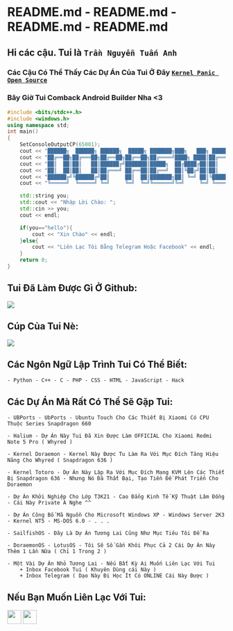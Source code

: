 # README.md - README.md - README.md - README.md
## Hi các cậu. Tui là ```Trần Nguyễn Tuấn Anh```
### Các Cậu Có Thể Thấy Các Dự Án Của Tui Ở Đây [```Kernel Panic Open Source```](http://github.com/KernelPanic-OpenSource)
### Bây Giờ Tui Comback Android Builder Nha <3
```C++
#include <bits/stdc++.h>
#include <windows.h>
using namespace std;
int main()
{
    SetConsoleOutputCP(65001);
    cout << "██████╗  ██████╗ ██████╗  █████╗ ███████╗███╗   ███╗ ██████╗ ███╗   ██╗" << endl;
    cout << "██╔══██╗██╔═══██╗██╔══██╗██╔══██╗██╔════╝████╗ ████║██╔═══██╗████╗  ██║" << endl;
    cout << "██║  ██║██║   ██║██████╔╝███████║█████╗  ██╔████╔██║██║   ██║██╔██╗ ██║" << endl;
    cout << "██║  ██║██║   ██║██╔═══╝ ██╔══██║██╔══╝  ██║╚██╔╝██║██║   ██║██║╚██╗██║" << endl;
    cout << "██████╔╝╚██████╔╝██║     ██║  ██║███████╗██║ ╚═╝ ██║╚██████╔╝██║ ╚████║" << endl;
    cout << "╚═════╝  ╚═════╝ ╚═╝     ╚═╝  ╚═╝╚══════╝╚═╝     ╚═╝ ╚═════╝ ╚═╝  ╚═══╝" << endl;

    std::string you;
    std::cout << "Nhập Lời Chào: ";
    std::cin >> you;
    cout << endl;

    if(you=="hello"){
        cout << "Xin Chào" << endl;
    }else{
        cout << "Liên Lạc Tôi Bằng Telegram Hoặc Facebook" << endl;
    }
    return 0;
}
```
## Tui Đã Làm Được Gì Ở Github:
[![](https://github-readme-stats.vercel.app/api?username=dopaemon&show_icons=true&include_all_commits=true&theme=tokyonight)](https://github.com/dopaemon)

## Cúp Của Tui Nè:
[![](https://github-profile-trophy.vercel.app/?username=dopaemon&theme=nord&column=7)](https://github.com/ryo-ma/github-profile-trophy)

## Các Ngôn Ngữ Lập Trình Tui Có Thể Biết:
```Language
- Python - C++ - C - PHP - CSS - HTML - JavaScript - Hack
```

## Các Dự Án Mà Rất Có Thể Sẽ Gặp Tui:
```Project
- UBPorts - UbPorts - Ubuntu Touch Cho Các Thiết Bị Xiaomi Có CPU Thuộc Series Snapdragon 660

- Halium - Dự Án Này Tui Đã Xin Được Làm OFFICIAL Cho Xiaomi Redmi Note 5 Pro ( Whyred )
 
- Kernel Doraemon - Kernel Này Được Tu Làm Ra Với Mục Đích Tăng Hiệu Năng Cho Whyred ( Snapdragon 636 )

- Kernel Totoro - Dự Án Này Lập Ra Với Mục Đích Mang KVM Lên Các Thiết Bị Snapdragon 636 - Nhưng Nó Đã Thất Bại, Tạo Tiền Đề Phát Triển Cho Doraemon

- Dự Án Khởi Nghiệp Cho Lớp T3K21 - Cao Đẳng Kinh Tế Kỹ Thuật Lâm Đồng - Cái Này Private À Nghe ^^

- Dự Án Công Bố Mã Nguồn Cho Microsoft Windows XP - Windows Server 2K3 - Kernel NT5 - MS-DOS 6.0 - . . .

- SailfishOS - Đây Là Dự Án Tương Lai Cũng Như Mục Tiêu Tôi Đề Ra

- DoraemonOS - LotusOS - Tôi Sẽ Số Gắn Khôi Phục Cả 2 Cái Dự Án Này Thêm 1 Lần Nữa ( Chỉ 1 Trong 2 )

- Một Vài Dự Án Nhỏ Tương Lai - Nếu Bất Kỳ Ai Muốn Liên Lạc Với Tui
    + Inbox Facebook Tui ( Khuyên Dùng cái Này )
    + Inbox Telegram ( Dạo Này Đi Học Ít Có ONLINE Cái Này Được )
```

## Nếu Bạn Muốn Liên Lạc Với Tui:
[<img src="https://www.vectorlogo.zone/logos/telegram/telegram-tile.svg" width="32">](http://t.me/kernelpanix)
[<img src="https://www.vectorlogo.zone/logos/facebook/facebook-official.svg" width="32">](https://www.facebook.com/KernelPanix)
